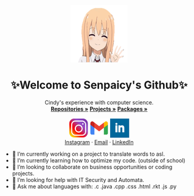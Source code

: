 <br />
<p align="center">
  <a "https://github.com/Senpaicy">
    <img src="images/3.png" alt="Logo" width="150" height="150">
  </a>
  <h1 align="center">✨Welcome to Senpaicy's Github✨</h1>
  <p align="center">
    Cindy's experience with computer science.
    <br />
    <a href="https://github.com/Senpaicy?tab=repositories"><strong>Repositories »</strong></a>
    <a href="https://github.com/Senpaicy?tab=projects"><strong>Projects »</strong></a>
    <a href="https://github.com/Senpaicy?tab=packages"><strong>Packages »</strong></a>
    <br />
    <br />
    <a "https://www.instagram.com/senpaicy/"><img src="images/ig.png" alt="Instagram" width="50" height="50"></a>
    <a "senpaicy@gmail.com"><img src="images/logo-gmail.png" alt="Logo" width="50" height="50"> </a> 
    <a "https://github.com/Senpaicy"> <img src="images/linkedin2.png" alt="Logo" width="50" height="50"></a>
    <br />
    <a href="https://www.instagram.com/senpaicy/">Instagram</a>
    ·
    <a href="senpaicy@gmail.com">Email</a>
    ·
    <a href="https://www.linkedin.com/in/senpaicy/">LinkedIn</a>
  </p>
</p>


- 🔭 I’m currently working on a project to translate words to asl.
- 🌱 I’m currently learning how to optimize my code. (outside of school)
- 👯 I’m looking to collaborate on business opportunities or coding projects.
- 🤔 I’m looking for help with IT Security and Automata.
- 💬 Ask me about languages with: .c .java .cpp .css .html .rkt .js .py
